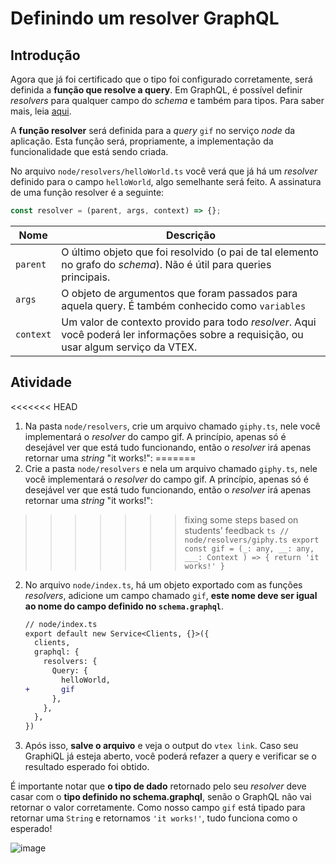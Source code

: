 # Definindo um resolver GraphQL

## Introdução
Agora que já foi certificado que o tipo foi configurado corretamente, será definida a **função que resolve a query**. Em GraphQL, é possível definir _resolvers_ para qualquer campo do _schema_ e também para tipos. Para saber mais, leia [aqui](https://graphql.org/learn/execution/).

A **função resolver** será definida para a *query* `gif` no serviço _node_ da aplicação. Esta função será, propriamente, a implementação da funcionalidade que está sendo criada.

No arquivo `node/resolvers/helloWorld.ts` você verá que já há um *resolver* definido para o campo `helloWorld`, algo semelhante será feito. A assinatura de uma função resolver é a seguinte:

```javascript
const resolver = (parent, args, context) => {};
```

| Nome      | Descrição                                                                                                                           |
| --------- | ----------------------------------------------------------------------------------------------------------------------------------- |
| `parent`  | O último objeto que foi resolvido (o pai de tal elemento no grafo do *schema*). Não é útil para queries principais.                 |
| `args`    | O objeto de argumentos que foram passados para aquela query. É também conhecido como `variables`                                    |
| `context` | Um valor de contexto provido para todo *resolver*. Aqui você poderá ler informações sobre a requisição, ou usar algum serviço da VTEX. |

## Atividade

<<<<<<< HEAD
1. Na pasta `node/resolvers`, crie um arquivo chamado `giphy.ts`, nele você implementará o *resolver* do campo gif. A princípio, apenas só é desejável ver que está tudo funcionando, então o *resolver* irá apenas retornar uma *string* "it works!":
=======
1. Crie a pasta `node/resolvers` e nela um arquivo chamado `giphy.ts`, nele você implementará o *resolver* do campo gif. A princípio, apenas só é desejável ver que está tudo funcionando, então o *resolver* irá apenas retornar uma *string* "it works!": 
>>>>>>> fixing some steps based on students' feedback
    ```ts
    // node/resolvers/giphy.ts
    export const gif = (_: any,
      __: any,
      ___: Context
    ) => { return 'it works!' }
    ```

2. No arquivo `node/index.ts`, há um objeto exportado com as funções *resolvers*, adicione um campo chamado `gif`, **este nome deve ser igual ao nome do campo definido no `schema.graphql`**.
    ```diff
    // node/index.ts
    export default new Service<Clients, {}>({
      clients,
      graphql: {
        resolvers: {
          Query: {
            helloWorld,
    +       gif
          },
        },
      },
    })
    ```

3. Após isso, **salve o arquivo** e veja o output do `vtex link`. Caso seu GraphiQL já esteja aberto, você poderá refazer a query e verificar se o resultado esperado foi obtido.

É importante notar que **o tipo de dado** retornado pelo seu _resolver_ deve casar com o **tipo definido no schema.graphql**, senão o GraphQL não vai retornar o valor corretamente. Como nosso campo `gif` está tipado para retornar uma `String` e retornamos `'it works!'`, tudo funciona como o esperado!


![image](https://user-images.githubusercontent.com/19495917/76252534-ab92e980-6227-11ea-9017-788720c422e1.png)

